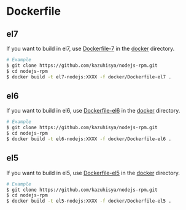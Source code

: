 # Dockerfile

## el7

If you want to build in el7, use [Dockerfile-7](https://github.com/kazuhisya/nodejs-rpm/blob/master/docker/Dockerfile-el6) in the [docker](https://github.com/kazuhisya/nodejs-rpm/tree/master/docker) directory.

```bash
# Example
$ git clone https://github.com/kazuhisya/nodejs-rpm.git
$ cd nodejs-rpm
$ docker build -t el7-nodejs:XXXX -f docker/Dockerfile-el7 .
```

## el6

If you want to build in el6, use [Dockerfile-el6](https://github.com/kazuhisya/nodejs-rpm/blob/master/docker/Dockerfile-el6) in the [docker](https://github.com/kazuhisya/nodejs-rpm/tree/master/docker) directory.

```bash
# Example
$ git clone https://github.com/kazuhisya/nodejs-rpm.git
$ cd nodejs-rpm
$ docker build -t el6-nodejs:XXXX -f docker/Dockerfile-el6 .
```

## el5

If you want to build in el5, use [Dockerfile-el5](https://github.com/kazuhisya/nodejs-rpm/blob/master/docker/Dockerfile-el5) in the [docker](https://github.com/kazuhisya/nodejs-rpm/tree/master/docker) directory.

```bash
# Example
$ git clone https://github.com/kazuhisya/nodejs-rpm.git
$ cd nodejs-rpm
$ docker build -t el5-nodejs:XXXX -f docker/Dockerfile-el5 .
```
